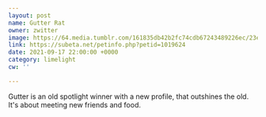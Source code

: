 ```yaml
---
layout: post
name: Gutter Rat
owner: zwitter
image: https://64.media.tumblr.com/161835db42b2fc74cdb67243489226ec/23e2746a655c784a-39/s400x600/60693da82b49b43756f9c89f49e429f718d7d246.png
link: https://subeta.net/petinfo.php?petid=1019624
date: 2021-09-17 22:00:00 +0000
category: limelight
cw: ''

---
```

Gutter is an old spotlight winner with a new profile, that outshines the old. It's about meeting new friends and food.